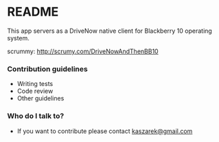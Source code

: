 # README #

This app servers as a DriveNow native client for Blackberry 10 operating system.

scrummy:
http://scrumy.com/DriveNowAndThenBB10



### Contribution guidelines ###

* Writing tests
* Code review
* Other guidelines

### Who do I talk to? ###

* If you want to contribute please contact kaszarek@gmail.com